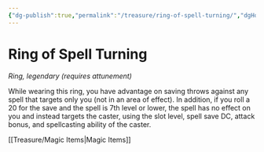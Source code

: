 ```yaml
---
{"dg-publish":true,"permalink":"/treasure/ring-of-spell-turning/","dgHomeLink":false,"dgPassFrontmatter":true}
---
```



# Ring of Spell Turning

*Ring, legendary (requires attunement)*

While wearing this ring, you have advantage on saving throws against any spell that targets only you (not in an area of effect). In addition, if you roll a 20 for the save and the spell is 7th level or lower, the spell has no effect on you and instead targets the caster, using the slot level, spell save DC, attack bonus, and spellcasting ability of the caster.


[[Treasure/Magic Items|Magic Items]]